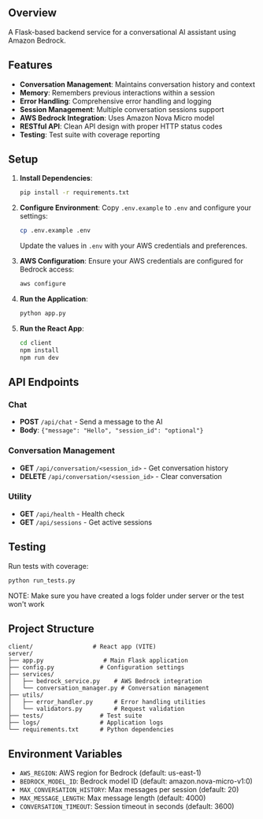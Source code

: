 ## Overview

A Flask-based backend service for a conversational AI assistant using Amazon Bedrock.

## Features

- **Conversation Management**: Maintains conversation history and context
- **Memory**: Remembers previous interactions within a session
- **Error Handling**: Comprehensive error handling and logging
- **Session Management**: Multiple conversation sessions support
- **AWS Bedrock Integration**: Uses Amazon Nova Micro model
- **RESTful API**: Clean API design with proper HTTP status codes
- **Testing**: Test suite with coverage reporting

## Setup

1. **Install Dependencies**:
   ```bash
   pip install -r requirements.txt
   ```

2. **Configure Environment**:
   Copy `.env.example` to `.env` and configure your settings:
   ```bash
   cp .env.example .env
   ```
   
   Update the values in `.env` with your AWS credentials and preferences.

3. **AWS Configuration**:
   Ensure your AWS credentials are configured for Bedrock access:
   ```bash
   aws configure
   ```

4. **Run the Application**:
   ```bash
   python app.py
   ```

5. **Run the React App**:
   ```bash
   cd client
   npm install
   npm run dev
   ```
   

## API Endpoints

### Chat
- **POST** `/api/chat` - Send a message to the AI
- **Body**: `{"message": "Hello", "session_id": "optional"}`

### Conversation Management
- **GET** `/api/conversation/<session_id>` - Get conversation history
- **DELETE** `/api/conversation/<session_id>` - Clear conversation

### Utility
- **GET** `/api/health` - Health check
- **GET** `/api/sessions` - Get active sessions

## Testing

Run tests with coverage:
```bash
python run_tests.py
```

NOTE: Make sure you have created a logs folder under server or the test won't work

## Project Structure

```
client/                 # React app (VITE)
server/
├── app.py                 # Main Flask application
├── config.py             # Configuration settings
├── services/
│   ├── bedrock_service.py    # AWS Bedrock integration
│   └── conversation_manager.py # Conversation management
├── utils/
│   ├── error_handler.py      # Error handling utilities
│   └── validators.py         # Request validation
├── tests/                # Test suite
├── logs/                 # Application logs
└── requirements.txt      # Python dependencies
```

## Environment Variables

- `AWS_REGION`: AWS region for Bedrock (default: us-east-1)
- `BEDROCK_MODEL_ID`: Bedrock model ID (default: amazon.nova-micro-v1:0)
- `MAX_CONVERSATION_HISTORY`: Max messages per session (default: 20)
- `MAX_MESSAGE_LENGTH`: Max message length (default: 4000)
- `CONVERSATION_TIMEOUT`: Session timeout in seconds (default: 3600)
